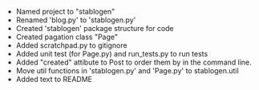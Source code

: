 - Named project to "stablogen"
- Renamed 'blog.py' to 'stablogen.py'
- Created 'stablogen' package structure for code
- Created pagation class "Page"
- Added scratchpad.py to gitignore
- Added unit test (for Page.py) and run_tests.py to run tests
- Added "created" attibute to Post to order them by in the command line.
- Move util functions in 'stablogen.py' and 'Page.py' to stablogen.util
- Added text to README
